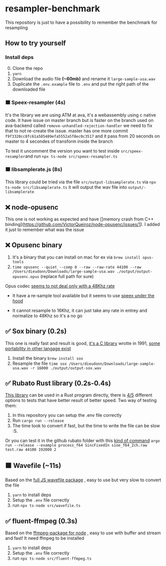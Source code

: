 # resampler-benchmark

This repository is just to have a possibility to remember the benchmark for resampling

## How to try yourself

### Install deps

0. Clone the repo
1. `yarn`
2. Download the audio file **(~60mb)** and rename it `large-sample-usa.wav`
3. Duplicate the `.env.example` file to `.env` and put the right path of the downloaded file

### 🟧 Speex-resampler (4s)

It's the library we are using ATM at ava, it's a webassembly using c native code.
It have issue on master branch but is faster on the branch used on ava-backend called `remove-unhandled-rejection-handler` we need to fix that to not re-create the issue. master has one more commit `f9f3320cc8fc61a585489efa5552a5f8ec0c3517` and it pass from 20 seconds on master to 4 secondes of transform inside the branch

To test it uncomment the version you want to test inside `src/speex-resampler`and run `npx ts-node src/speex-resampler.ts`

### 🟧 libsamplerate.js (8s)

This library could be tried via the file `src/output-libsamplerate.ts` via `npx ts-node src/libsamplerate.ts` it will output the wav file into `output/-libsamplerate`

## ❌ node-opusenc

This one is not working as expected and have []memory crash from C++ binding](https://github.com/VictorQueiroz/node-opusenc/issues/1). I added it just to remember what was the issue

## ❌ Opusenc binary

1. It's a binary that you can install on mac for ex via `brew install opus-tools`
2. `time opusenc --quiet --comp 0 --raw --raw-rate 44100 --raw /Users/dieudonn/Downloads/large-sample-usa.wav ./output/output-opusenc.opus` (replace full path for sure)

Opus codec [seems to not deal only with a 48Khz rate](https://wiki.xiph.org/OpusFAQ#How_do_I_use_44.1_kHz_or_some_other_sampling_rate_not_directly_supported_by_Opus.3F)

- It have a re-sample tool available but it seems to use [speex under the hood](https://github.com/xiph/opus-tools/blob/master/src/resample.c#L66)

- It cannot resample to 16Khz, it can just take any rate in entrey and normalize to 48Khz so it's a no go

## ✅ Sox binary (0.2s)

This one is really fast and result is good, [it's a C library](https://sourceforge.net/p/sox/code/ci/master/tree/) wrotte in 1991, [some portability in other langage exist](https://fr.wikipedia.org/wiki/SoX#Bibliothèque)

1. Install the binary `brew install sox`
2. Resample the file `time sox /Users/dieudonn/Downloads/large-sample-usa.wav -r 16000 ./output/output-sox.wav`

## ✅ Rubato Rust library (0.2s-0.4s)

[This library](https://github.com/HEnquist/rubato) can be used in a Rust program directly, there is [4/5](https://github.com/HEnquist/rubato/tree/master/examples) different options to tests that have better result of better speed.
Two way of testing them:

1. In this repository you can setup the .env file correctly
2. Run `cargo run --release`
3. The time took to convert if fast, but the time to write the file can be slow :S.

Or you can test it in the github rubato folder
with this [kind of command](https://github.com/HEnquist/rubato/blob/master/examples/process_f64.rs#L24C5-L24C98) `argo run --release --example process_f64 SincFixedIn sine_f64_2ch.raw test.raw 44100 192000 2`

## 🟧 Wavefile (~11s)

Based on the [full JS wavefile package](https://www.npmjs.com/package/wavefile#change-the-sample-rate) , easy to use but very slow to convert the file

1. `yarn` to install deps
2. Setup the `.env` file correctly
3. run `npx ts-node src/wavefile.ts`

## ✅ fluent-ffmpeg (0.3s)

Based on the [ffmpeg-package for node](https://www.npmjs.com/package/fluent-ffmpeg) , easy to use with buffer and stream and fast! It need ffmpeg to be installed

1. `yarn` to install deps
2. Setup the `.env` file correctly
3. run `npx ts-node src/fluent-ffmpeg.ts`
